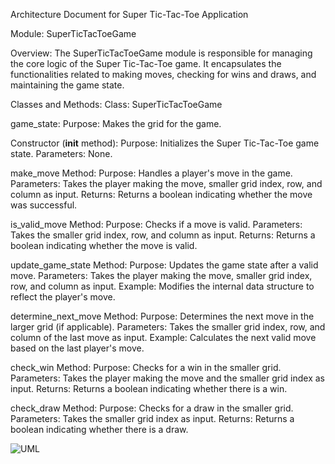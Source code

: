 Architecture Document for Super Tic-Tac-Toe Application

Module: SuperTicTacToeGame

Overview:
The SuperTicTacToeGame module is responsible for managing the core logic of the Super Tic-Tac-Toe game. It encapsulates the functionalities related to making moves, checking for wins and draws, and maintaining the game state.

Classes and Methods:
Class: SuperTicTacToeGame

game_state:
Purpose: Makes the grid for the game. 

Constructor (__init__ method):
Purpose: Initializes the Super Tic-Tac-Toe game state.
Parameters: None.

make_move Method:
Purpose: Handles a player's move in the game.
Parameters: Takes the player making the move, smaller grid index, row, and column as input.
Returns: Returns a boolean indicating whether the move was successful.

is_valid_move Method:
Purpose: Checks if a move is valid.
Parameters: Takes the smaller grid index, row, and column as input.
Returns: Returns a boolean indicating whether the move is valid.

update_game_state Method:
Purpose: Updates the game state after a valid move.
Parameters: Takes the player making the move, smaller grid index, row, and column as input.
Example: Modifies the internal data structure to reflect the player's move.

determine_next_move Method:
Purpose: Determines the next move in the larger grid (if applicable).
Parameters: Takes the smaller grid index, row, and column of the last move as input.
Example: Calculates the next valid move based on the last player's move.

check_win Method:
Purpose: Checks for a win in the smaller grid.
Parameters: Takes the player making the move and the smaller grid index as input.
Returns: Returns a boolean indicating whether there is a win.

check_draw Method:
Purpose: Checks for a draw in the smaller grid.
Parameters: Takes the smaller grid index as input.
Returns: Returns a boolean indicating whether there is a draw.

![UML](../Uml_diagrams/UML_AppLogic.png)

